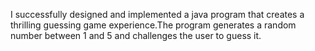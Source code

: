 I successfully designed and implemented a java program that creates a thrilling guessing game experience.The program generates a random number between 1 and 5 and challenges the user to guess it.
